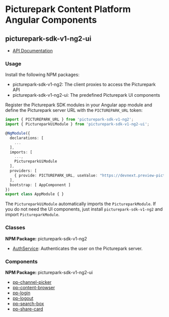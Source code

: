 # Picturepark Content Platform Angular Components

## picturepark-sdk-v1-ng2-ui

- [API Documentation](https://rawgit.com/Picturepark/Picturepark.SDK.TypeScript/master/docs/picturepark-sdk-v1-ng2/api/index.html)

### Usage

Install the following NPM packages:

- picturepark-sdk-v1-ng2: The client proxies to access the Picturepark API
- picturepark-sdk-v1-ng2-ui: The predefined Picturepark UI components

Register the Picturepark SDK modules in your Angular app module and define the Picturepark server URL with the `PICTUREPARK_URL` token:

```ts
import { PICTUREPARK_URL } from 'picturepark-sdk-v1-ng2';
import { PictureparkUiModule } from 'picturepark-sdk-v1-ng2-ui';

@NgModule({
  declarations: [
    ...
  ],
  imports: [
    ...,
    PictureparkUiModule
  ],
  providers: [
    { provide: PICTUREPARK_URL, useValue: "https://devnext.preview-picturepark.com" }
  ],
  bootstrap: [ AppComponent ]
})
export class AppModule { }
```

The `PictureparkUiModule` automatically imports the `PictureparkModule`. If you do not need the UI components, just install `picturepark-sdk-v1-ng2` and import `PictureparkModule`.

### Classes

**NPM Package:** picturepark-sdk-v1-ng2

- [AuthService](AuthService.md): Authenticates the user on the Picturepark server.

### Components

**NPM Package:** picturepark-sdk-v1-ng2-ui

- [pp-channel-picker](pp-channel-picker.md)
- [pp-content-browser](pp-content-browser.md)
- [pp-login](pp-login.md)
- [pp-logout](pp-logout.md)
- [pp-search-box](pp-search-box.md)
- [pp-share-card](pp-share-card.md)
